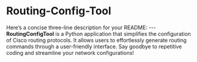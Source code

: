 # Routing-Config-Tool
Here’s a concise three-line description for your README:  ---  **RoutingConfigTool** is a Python application that simplifies the configuration of Cisco routing protocols. It allows users to effortlessly generate routing commands through a user-friendly interface. Say goodbye to repetitive coding and streamline your network configurations!
